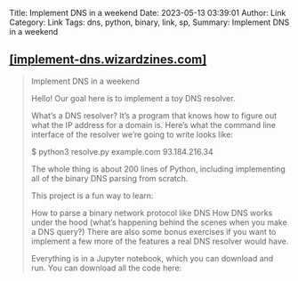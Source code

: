 Title: Implement DNS in a weekend
Date: 2023-05-13 03:39:01
Author: Link
Category: Link
Tags: dns, python, binary, link, sp, 
Summary: Implement DNS in a weekend

## [[implement-dns.wizardzines.com]](https://implement-dns.wizardzines.com/index.html)
> Implement DNS in a weekend
> 
> Hello! Our goal here is to implement a toy DNS resolver.
> 
> What’s a DNS resolver? It’s a program that knows how to figure out what the IP address for a domain is. Here’s what the command line interface of the resolver we’re going to write looks like:
> 
> $ python3 resolve.py example.com
> 93.184.216.34
> 
> The whole thing is about 200 lines of Python, including implementing all of the binary DNS parsing from scratch.
> 
> This project is a fun way to learn:
> 
> How to parse a binary network protocol like DNS
> How DNS works under the hood (what’s happening behind the scenes when you make a DNS query?)
> There are also some bonus exercises if you want to implement a few more of the features a real DNS resolver would have.
> 
> Everything is in a Jupyter notebook, which you can download and run. You can download all the code here:
> 
> 

